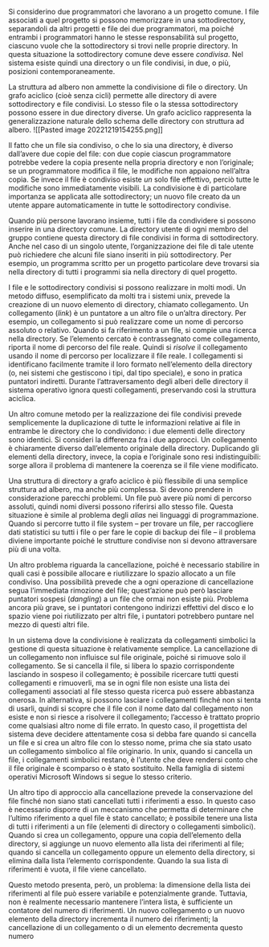 Si considerino due programmatori che lavorano a un progetto comune. I file associati a quel progetto si possono memorizzare in una sottodirectory, separandoli da altri progetti e file dei due programmatori, ma poiché entrambi i programmatori hanno le stesse responsabilità sul progetto, ciascuno vuole che la sottodirectory si trovi nelle proprie directory. In questa situazione la sottodirectory comune deve essere _condivisa_. Nel sistema esiste quindi una directory o un file condivisi, in due, o più, posizioni contemporaneamente.

La struttura ad albero non ammette la condivisione di file o directory. Un grafo aciclico (cioè senza cicli) permette alle directory di avere sottodirectory e file condivisi. Lo stesso file o la stessa sottodirectory possono essere in due directory diverse. Un grafo aciclico rappresenta la generalizzazione naturale dello schema delle directory con struttura ad albero.
![[Pasted image 20221219154255.png]]

Il fatto che un file sia condiviso, o che lo sia una directory, è diverso dall’avere due copie del file: con due copie ciascun programmatore potrebbe vedere la copia presente nella propria directory e non l’originale; se un programmatore modifica il file, le modifiche non appaiono nell’altra copia. Se invece il file è condiviso esiste _un_ solo file effettivo, perciò tutte le modifiche sono immediatamente visibili. La condivisione è di particolare importanza se applicata alle sottodirectory; un nuovo file creato da un utente appare automaticamente in tutte le sottodirectory condivise.

Quando più persone lavorano insieme, tutti i file da condividere si possono inserire in una directory comune. La directory utente di ogni membro del gruppo contiene questa directory di file condivisi in forma di sottodirectory. Anche nel caso di un singolo utente, l’organizzazione dei file di tale utente può richiedere che alcuni file siano inseriti in più sottodirectory. Per esempio, un programma scritto per un progetto particolare deve trovarsi sia nella directory di tutti i programmi sia nella directory di quel progetto.

I file e le sottodirectory condivisi si possono realizzare in molti modi. Un metodo diffuso, esemplificato da molti tra i sistemi unix, prevede la creazione di un nuovo elemento di directory, chiamato collegamento. Un collegamento (_link_) è un puntatore a un altro file o un’altra directory. Per esempio, un collegamento si può realizzare come un nome di percorso assoluto o relativo. Quando si fa riferimento a un file, si compie una ricerca nella directory. Se l’elemento cercato è contrassegnato come collegamento, riporta il nome di percorso del file reale. Quindi si _risolve_ il collegamento usando il nome di percorso per localizzare il file reale. I collegamenti si identificano facilmente tramite il loro formato nell’elemento della directory (o, nei sistemi che gestiscono i tipi, dal tipo speciale), e sono in pratica puntatori indiretti. Durante l’attraversamento degli alberi delle directory il sistema operativo ignora questi collegamenti, preservando così la struttura aciclica.

Un altro comune metodo per la realizzazione dei file condivisi prevede semplicemente la duplicazione di tutte le informazioni relative ai file in entrambe le directory che lo condividono: i due elementi delle directory sono identici. Si consideri la differenza fra i due approcci. Un collegamento è chiaramente diverso dall’elemento originale della directory. Duplicando gli elementi della directory, invece, la copia e l’originale sono resi indistinguibili: sorge allora il problema di mantenere la coerenza se il file viene modificato.

Una struttura di directory a grafo aciclico è più flessibile di una semplice struttura ad albero, ma anche più complessa. Si devono prendere in considerazione parecchi problemi. Un file può avere più nomi di percorso assoluti, quindi nomi diversi possono riferirsi allo stesso file. Questa situazione è simile al problema degli _alias_ nei linguaggi di programmazione. Quando si percorre tutto il file system – per trovare un file, per raccogliere dati statistici su tutti i file o per fare le copie di backup dei file – il problema diviene importante poiché le strutture condivise non si devono attraversare più di una volta.

Un altro problema riguarda la cancellazione, poiché è necessario stabilire in quali casi è possibile allocare e riutilizzare lo spazio allocato a un file condiviso. Una possibilità prevede che a ogni operazione di cancellazione segua l’immediata rimozione del file; quest’azione può però lasciare puntatori sospesi (_dangling_) a un file che ormai non esiste più. Problema ancora più grave, se i puntatori contengono indirizzi effettivi del disco e lo spazio viene poi riutilizzato per altri file, i puntatori potrebbero puntare nel mezzo di questi altri file.

In un sistema dove la condivisione è realizzata da collegamenti simbolici la gestione di questa situazione è relativamente semplice. La cancellazione di un collegamento non influisce sul file originale, poiché si rimuove solo il collegamento. Se si cancella il file, si libera lo spazio corrispondente lasciando in sospeso il collegamento; è possibile ricercare tutti questi collegamenti e rimuoverli, ma se in ogni file non esiste una lista dei collegamenti associati al file stesso questa ricerca può essere abbastanza onerosa. In alternativa, si possono lasciare i collegamenti finché non si tenta di usarli, quindi si scopre che il file con il nome dato dal collegamento non esiste e non si riesce a risolvere il collegamento; l’accesso è trattato proprio come qualsiasi altro nome di file errato. In questo caso, il progettista del sistema deve decidere attentamente cosa si debba fare quando si cancella un file e si crea un altro file con lo stesso nome, prima che sia stato usato un collegamento simbolico al file originario. In unix, quando si cancella un file, i collegamenti simbolici restano, è l’utente che deve rendersi conto che il file originale è scomparso o è stato sostituito. Nella famiglia di sistemi operativi Microsoft Windows si segue lo stesso criterio.

Un altro tipo di approccio alla cancellazione prevede la conservazione del file finché non siano stati cancellati tutti i riferimenti a esso. In questo caso è necessario disporre di un meccanismo che permetta di determinare che l’ultimo riferimento a quel file è stato cancellato; è possibile tenere una lista di tutti i riferimenti a un file (elementi di directory o collegamenti simbolici). Quando si crea un collegamento, oppure una copia dell’elemento della directory, si aggiunge un nuovo elemento alla lista dei riferimenti al file; quando si cancella un collegamento oppure un elemento della directory, si elimina dalla lista l’elemento corrispondente. Quando la sua lista di riferimenti è vuota, il file viene cancellato.

Questo metodo presenta, però, un problema: la dimensione della lista dei riferimenti al file può essere variabile e potenzialmente grande.
Tuttavia, non è realmente necessario mantenere l’intera lista, è sufficiente un contatore del numero di riferimenti. Un nuovo collegamento o un nuovo elemento della directory incrementa il numero dei riferimenti; la cancellazione di un collegamento o di un elemento decrementa questo numero